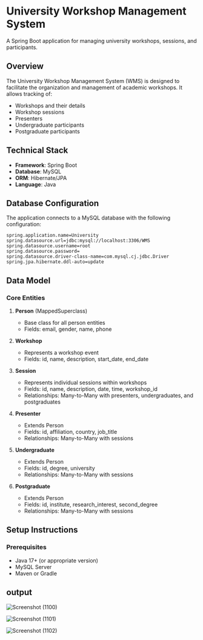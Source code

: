 
# University Workshop Management System

A Spring Boot application for managing university workshops, sessions, and participants.

## Overview

The University Workshop Management System (WMS) is designed to facilitate the organization and management of academic workshops. It allows tracking of:

- Workshops and their details
- Workshop sessions
- Presenters
- Undergraduate participants
- Postgraduate participants

## Technical Stack

- **Framework**: Spring Boot
- **Database**: MySQL
- **ORM**: Hibernate/JPA
- **Language**: Java

## Database Configuration

The application connects to a MySQL database with the following configuration:

```properties
spring.application.name=University
spring.datasource.url=jdbc:mysql://localhost:3306/WMS
spring.datasource.username=root
spring.datasource.password=
spring.datasource.driver-class-name=com.mysql.cj.jdbc.Driver
spring.jpa.hibernate.ddl-auto=update
```

## Data Model

### Core Entities

1. **Person** (MappedSuperclass)
   - Base class for all person entities
   - Fields: email, gender, name, phone

2. **Workshop**
   - Represents a workshop event
   - Fields: id, name, description, start_date, end_date

3. **Session**
   - Represents individual sessions within workshops
   - Fields: id, name, description, date, time, workshop_id
   - Relationships: Many-to-Many with presenters, undergraduates, and postgraduates

4. **Presenter**
   - Extends Person
   - Fields: id, affiliation, country, job_title
   - Relationships: Many-to-Many with sessions

5. **Undergraduate**
   - Extends Person
   - Fields: id, degree, university
   - Relationships: Many-to-Many with sessions

6. **Postgraduate**
   - Extends Person
   - Fields: id, institute, research_interest, second_degree
   - Relationships: Many-to-Many with sessions

## Setup Instructions

### Prerequisites

- Java 17+ (or appropriate version)
- MySQL Server
- Maven or Gradle

  

## output

![Screenshot (1100)](https://github.com/user-attachments/assets/c070b3e4-c0b7-4365-b2ee-51c3f23ed453)


![Screenshot (1101)](https://github.com/user-attachments/assets/a58a1e7d-710b-4e0c-8007-55e45b1727d8)

![Screenshot (1102)](https://github.com/user-attachments/assets/91b1b8d2-50a6-4024-8663-014aa36b6153)
